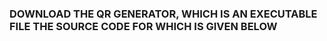 ### DOWNLOAD THE QR GENERATOR,  WHICH IS AN EXECUTABLE FILE THE SOURCE CODE FOR WHICH IS GIVEN BELOW
